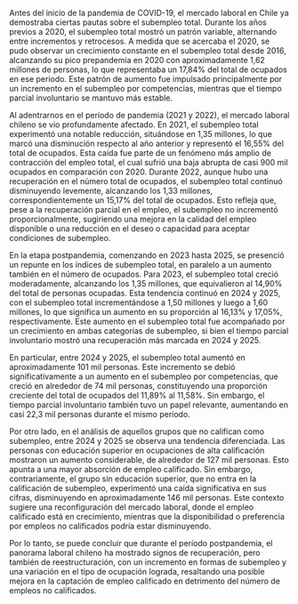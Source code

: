 Antes del inicio de la pandemia de COVID-19, el mercado laboral en Chile ya demostraba ciertas pautas sobre el subempleo total. Durante los años previos a 2020, el subempleo total mostró un patrón variable, alternando entre incrementos y retrocesos. A medida que se acercaba el 2020, se pudo observar un crecimiento constante en el subempleo total desde 2016, alcanzando su pico prepandemia en 2020 con aproximadamente 1,62 millones de personas, lo que representaba un 17,84% del total de ocupados en ese periodo. Este patrón de aumento fue impulsado principalmente por un incremento en el subempleo por competencias, mientras que el tiempo parcial involuntario se mantuvo más estable.

Al adentrarnos en el período de pandemia (2021 y 2022), el mercado laboral chileno se vio profundamente afectado. En 2021, el subempleo total experimentó una notable reducción, situándose en 1,35 millones, lo que marcó una disminución respecto al año anterior y representó el 16,55% del total de ocupados. Esta caída fue parte de un fenómeno más amplio de contracción del empleo total, el cual sufrió una baja abrupta de casi 900 mil ocupados en comparación con 2020. Durante 2022, aunque hubo una recuperación en el número total de ocupados, el subempleo total continuó disminuyendo levemente, alcanzando los 1,33 millones, correspondientemente un 15,17% del total de ocupados. Esto refleja que, pese a la recuperación parcial en el empleo, el subempleo no incrementó proporcionalmente, sugiriendo una mejora en la calidad del empleo disponible o una reducción en el deseo o capacidad para aceptar condiciones de subempleo.

En la etapa postpandemia, comenzando en 2023 hasta 2025, se presenció un repunte en los índices de subempleo total, en paralelo a un aumento también en el número de ocupados. Para 2023, el subempleo total creció moderadamente, alcanzando los 1,35 millones, que equivalieron al 14,90% del total de personas ocupadas. Esta tendencia continuó en 2024 y 2025, con el subempleo total incrementándose a 1,50 millones y luego a 1,60 millones, lo que significa un aumento en su proporción al 16,13% y 17,05%, respectivamente. Este aumento en el subempleo total fue acompañado por un crecimiento en ambas categorías de subempleo, si bien el tiempo parcial involuntario mostró una recuperación más marcada en 2024 y 2025.

En particular, entre 2024 y 2025, el subempleo total aumentó en aproximadamente 101 mil personas. Este incremento se debió significativamente a un aumento en el subempleo por competencias, que creció en alrededor de 74 mil personas, constituyendo una proporción creciente del total de ocupados del 11,89% al 11,58%. Sin embargo, el tiempo parcial involuntario también tuvo un papel relevante, aumentando en casi 22,3 mil personas durante el mismo período. 

Por otro lado, en el análisis de aquellos grupos que no califican como subempleo, entre 2024 y 2025 se observa una tendencia diferenciada. Las personas con educación superior en ocupaciones de alta calificación mostraron un aumento considerable, de alrededor de 127 mil personas. Esto apunta a una mayor absorción de empleo calificado. Sin embargo, contrariamente, el grupo sin educación superior, que no entra en la calificación de subempleo, experimentó una caída significativa en sus cifras, disminuyendo en aproximadamente 146 mil personas. Este contexto sugiere una reconfiguración del mercado laboral, donde el empleo calificado está en crecimiento, mientras que la disponibilidad o preferencia por empleos no calificados podría estar disminuyendo.

Por lo tanto, se puede concluir que durante el período postpandemia, el panorama laboral chileno ha mostrado signos de recuperación, pero también de reestructuración, con un incremento en formas de subempleo y una variación en el tipo de ocupación lograda, resaltando una posible mejora en la captación de empleo calificado en detrimento del número de empleos no calificados.
